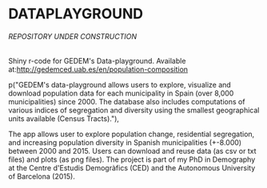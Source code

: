 # DATAPLAYGROUND

###### REPOSITORY UNDER CONSTRUCTION #####

Shiny r-code for GEDEM's Data-playground. Available at:http://gedemced.uab.es/en/population-composition

 p("GEDEM's data-playground allows users to explore, visualize and download population data for each municipality 
                                  in Spain (over 8,000 municipalities) since 2000. The database also includes computations of various indices 
                                  of segregation and diversity using the smallest geographical units available (Census Tracts)."),


The app allows user to explore population change, residential segregation, and increasing population diversity in Spanish municipalities (+-8.000) between 2000 and 2015. Users can download and reuse data (as csv or txt files) and plots (as png files). 
The project is part of my PhD in Demography at the Centre d'Estudis Demogràfics (CED) and the Autonomous University of Barcelona (2015). 
